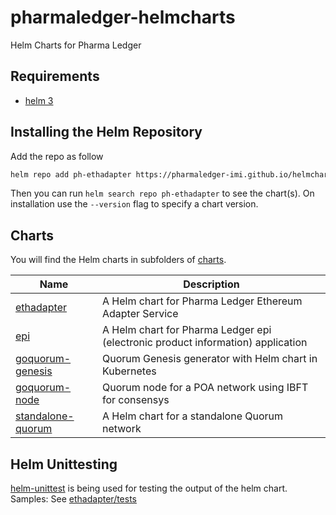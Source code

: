 # pharmaledger-helmcharts

Helm Charts for Pharma Ledger

## Requirements

- [helm 3](https://helm.sh/docs/intro/install/)

## Installing the Helm Repository

Add the repo as follow

```bash
helm repo add ph-ethadapter https://pharmaledger-imi.github.io/helmchart-ethadapter
```

Then you can run `helm search repo ph-ethadapter` to see the chart(s). On installation use the `--version` flag to specify a chart version.

## Charts

You will find the Helm charts in subfolders of [charts](charts).

| Name | Description |
| ---- | ------ |
| [ethadapter](charts/ethadapter/README.md) | A Helm chart for Pharma Ledger Ethereum Adapter Service |
| [epi](charts/epi/README.md) | A Helm chart for Pharma Ledger epi (electronic product information) application |
| [goquorum-genesis](charts/goquorum-genesis/README.md) | Quorum Genesis generator with Helm chart in Kubernetes |
| [goquorum-node](charts/goquorum-node/README.md) | Quorum node for a POA network using IBFT for consensys |
| [standalone-quorum](charts/standalone-quorum/README.md) | A Helm chart for a standalone Quorum network |

## Helm Unittesting

[helm-unittest](https://github.com/quintush/helm-unittest) is being used for testing the output of the helm chart.
Samples: See [ethadapter/tests](./charts/ethadapter/tests)
